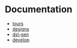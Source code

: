 # Documentation

- [tours](./tours)
- [designs](./designs)
- [dsl-gen](./dsl-gen)
- [develop](./develop)

